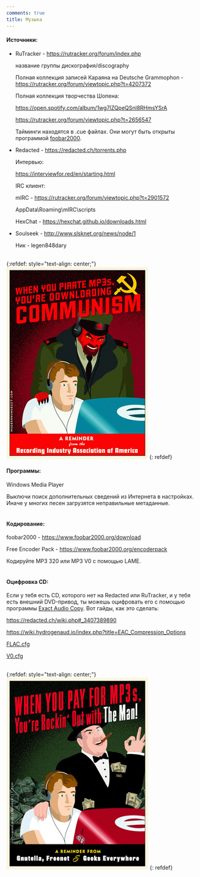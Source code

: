 ```yaml
---
comments: true
title: Музыка
---
```


#### Источники:

+ RuTracker - <https://rutracker.org/forum/index.php>

	название группы дискография/discography

	Полная коллекция записей Караяна на Deutsche Grammophon - <https://rutracker.org/forum/viewtopic.php?t=4207372>

	Полная коллекция творчества Шопена:
	
	<https://open.spotify.com/album/1wg7IZQpeQSnl8RHmsYSrA>
	
	<https://rutracker.org/forum/viewtopic.php?t=2656547>

	Тайминги находятся в .cue файлах. Они могут быть открыты программой [foobar2000](https://www.foobar2000.org/download).

+ Redacted - <https://redacted.ch/torrents.php>

	Интервью:

	<https://interviewfor.red/en/starting.html>

	IRC клиент:

	mIRC - <https://rutracker.org/forum/viewtopic.php?t=2901572>

	AppData\Roaming\mIRC\scripts

	HexChat - <https://hexchat.github.io/downloads.html>

+ Soulseek - <http://www.slsknet.org/news/node/1>

	Ник - legen848dary
<br><br>

{:refdef: style="text-align: center;"}
![Communism](/images/communism.jpg)
{: refdef}
<br>

#### Программы:

Windows Media Player

Выключи поиск дополнительных сведений из Интернета в настройках. Иначе у многих песен загрузятся неправильные метаданные.
<br><br>

#### Кодирование:

foobar2000 - <https://www.foobar2000.org/download>

Free Encoder Pack - <https://www.foobar2000.org/encoderpack>

Кодируйте MP3 320 или MP3 V0 с помощью LAME.
<br><br>

#### Оцифровка CD:

Если у тебя есть CD, которого нет на Redacted или RuTracker, и у тебя есть внешний DVD-привод, ты можешь оцифровать его с помощью программы [Exact Audio Copy](https://www.exactaudiocopy.de/en/index.php/resources/download/). Вот гайды, как это сделать:

<https://redacted.ch/wiki.php#_3407389890>

<https://wiki.hydrogenaud.io/index.php?title=EAC_Compression_Options>

[FLAC.cfg](/files/FLAC.cfg)

[V0.cfg](/files/V0.cfg)
<br><br>

{:refdef: style="text-align: center;"}
![Capitalism](/images/capitalism.jpg)
{: refdef}